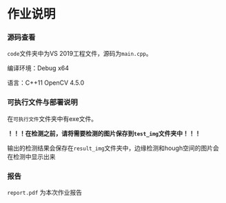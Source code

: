 # 作业说明

### 源码查看

`code`文件夹中为VS 2019工程文件，源码为`main.cpp`。

编译环境：Debug x64

语言：C++11 OpenCV 4.5.0

### 可执行文件与部署说明

在`可执行文件`文件夹中有exe文件。

**！！！在检测之前，请将需要检测的图片保存到`test_img`文件夹中！！！**

输出的检测结果会保存在`result_img`文件夹中，边缘检测和hough空间的图片会在检测中显示出来

### 报告

`report.pdf` 为本次作业报告